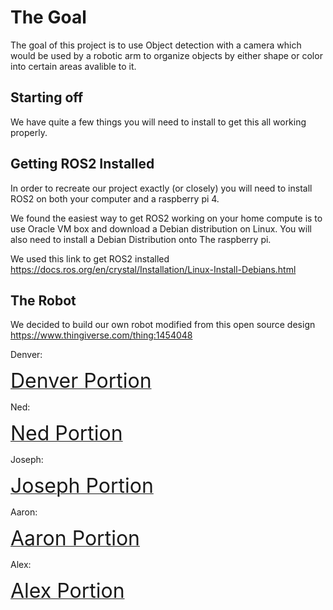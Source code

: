 # The Goal

The goal of this project is to use Object detection with a camera which would be used by a robotic arm to organize objects by either shape or color into certain areas avalible to it.

## Starting off
We have quite a few things you will need to install to get this all working properly. 

## Getting ROS2 Installed

In order to recreate our project exactly (or closely) you will need to install ROS2 on both your computer and a raspberry pi 4. 

We found the easiest way to get ROS2 working on your home compute is to use Oracle VM box and download a Debian distribution on Linux. You will also need to install a Debian Distribution onto The raspberry pi.

We used this link to get ROS2 installed 
https://docs.ros.org/en/crystal/Installation/Linux-Install-Debians.html

## The Robot
We decided to build our own robot modified from this open source design https://www.thingiverse.com/thing:1454048

Denver:

 [ <font size="6"> Denver Portion</font>](Denver.md)
 
 Ned:

 [ <font size="6"> Ned Portion</font>](Ned.md)
 
 Joseph:

 [ <font size="6"> Joseph Portion</font>](Joseph.md)
 
 Aaron:

 [ <font size="6"> Aaron Portion</font>](Aaron.md)
 
 Alex:

 [ <font size="6"> Alex Portion</font>](Alex.md)



